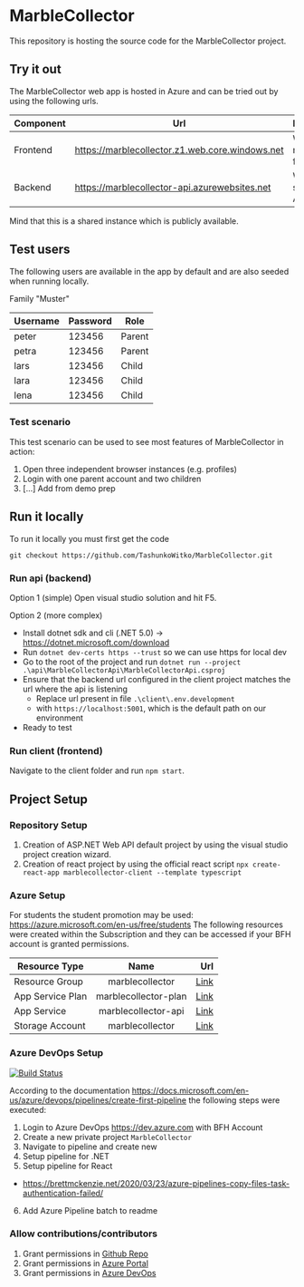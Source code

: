 # MarbleCollector

This repository is hosting the source code for the MarbleCollector project.

## Try it out

The MarbleCollector web app is hosted in Azure and can be tried out by using the following urls.

| Component | Url                                             | Description               |
| --------- | ----------------------------------------------- | ------------------------- |
| Frontend  | https://marblecollector.z1.web.core.windows.net | Will show react frontend  |
| Backend   | https://marblecollector-api.azurewebsites.net   | Will show swagger API doc |

Mind that this is a shared instance which is publicly available.

## Test users

The following users are available in the app by default and are also seeded when running locally.

Family "Muster"

| Username | Password | Role   |
| -------- | -------- | ------ |
| peter    | 123456   | Parent |
| petra    | 123456   | Parent |
| lars     | 123456   | Child  |
| lara     | 123456   | Child  |
| lena     | 123456   | Child  |

### Test scenario

This test scenario can be used to see most features of MarbleCollector in action:

1. Open three independent browser instances (e.g. profiles)
2. Login with one parent account and two children
3. [...] Add from demo prep

## Run it locally

To run it locally you must first get the code

`git checkout https://github.com/TashunkoWitko/MarbleCollector.git`

### Run api (backend)

Option 1 (simple)
Open visual studio solution and hit F5.

Option 2 (more complex)
- Install dotnet sdk and cli (.NET 5.0) -> https://dotnet.microsoft.com/download
- Run `dotnet dev-certs https --trust` so we can use https for local dev
- Go to the root of the project and run `dotnet run --project .\api\MarbleCollectorApi\MarbleCollectorApi.csproj`
- Ensure that the backend url configured in the client project matches the url where the api is listening 
  - Replace url present in file `.\client\.env.development`
  - with `https://localhost:5001`, which is the default path on our environment
- Ready to test

### Run client (frontend)

Navigate to the client folder and run `npm start`.

## Project Setup

### Repository Setup

1. Creation of ASP.NET Web API default project by using the visual studio project creation wizard.
2. Creation of react project by using the official react script `npx create-react-app marblecollector-client --template typescript`

### Azure Setup

For students the student promotion may be used: https://azure.microsoft.com/en-us/free/students
The following resources were created within the Subscription and they can be accessed if your BFH account is granted permissions.

| Resource Type    |         Name         |                                                                                                                                                                                                          Url |
| ---------------- | :------------------: | -----------------------------------------------------------------------------------------------------------------------------------------------------------------------------------------------------------: |
| Resource Group   |   marblecollector    |                                                                [Link](https://portal.azure.com/#@bfh.ch/resource/subscriptions/a2bcdf72-b2d2-4aff-a317-85e0bb318f1a/resourceGroups/marblecollector/overview) |
| App Service Plan | marblecollector-plan | [Link](https://portal.azure.com/#@bfh.ch/resource/subscriptions/a2bcdf72-b2d2-4aff-a317-85e0bb318f1a/resourceGroups/marblecollector/providers/Microsoft.Web/serverFarms/marblecollector-plan/webHostingPlan) |
| App Service      | marblecollector-api  |           [Link](https://portal.azure.com/#@bfh.ch/resource/subscriptions/a2bcdf72-b2d2-4aff-a317-85e0bb318f1a/resourceGroups/marblecollector/providers/Microsoft.Web/sites/marblecollector-api/appServices) |
| Storage Account  |   marblecollector    |    [Link](https://portal.azure.com/#@bfh.ch/resource/subscriptions/a2bcdf72-b2d2-4aff-a317-85e0bb318f1a/resourceGroups/marblecollector/providers/Microsoft.Storage/storageAccounts/marblecollector/overview) |

### Azure DevOps Setup

[![Build Status](https://dev.azure.com/aescd5/MarbleCollector/_apis/build/status/TashunkoWitko.MarbleCollector?branchName=main)](https://dev.azure.com/aescd5/MarbleCollector/_build/latest?definitionId=1&branchName=main)

According to the documentation https://docs.microsoft.com/en-us/azure/devops/pipelines/create-first-pipeline the following steps were executed:

1. Login to Azure DevOps https://dev.azure.com with BFH Account
2. Create a new private project `MarbleCollector`
3. Navigate to pipeline and create new
4. Setup pipeline for .NET
5. Setup pipeline for React

- https://brettmckenzie.net/2020/03/23/azure-pipelines-copy-files-task-authentication-failed/

6. Add Azure Pipeline batch to readme

### Allow contributions/contributors

1. Grant permissions in [Github Repo](https://github.com/TashunkoWitko/MarbleCollector)
2. Grant permissions in [Azure Portal](https://portal.azure.com/#@bfh.ch/resource/subscriptions/a2bcdf72-b2d2-4aff-a317-85e0bb318f1a/users)
3. Grant permissions in [Azure DevOps](https://dev.azure.com/aescd5/MarbleCollector/_settings/projectOverview)
